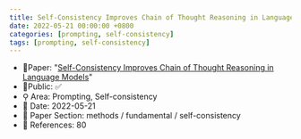 ```yaml
---
title: Self-Consistency Improves Chain of Thought Reasoning in Language Models
date: 2022-05-21 00:00:00 +0800
categories: [prompting, self-consistency]
tags: [prompting, self-consistency]
---
```


- 📙Paper: "[Self-Consistency Improves Chain of Thought Reasoning in Language Models](https://semanticscholar.org/paper/Self-Consistency-Improves-Chain-of-Thought-in-Wang-Wei/5f19ae1135a9500940978104ec15a5b8751bc7d2)"
- 🔑Public: ✅
- ⚲ Area: Prompting, Self-consistency
- 📅 Date: 2022-05-21
- 🔎 Paper Section: methods / fundamental / self-consistency
- 📝 References: 80
